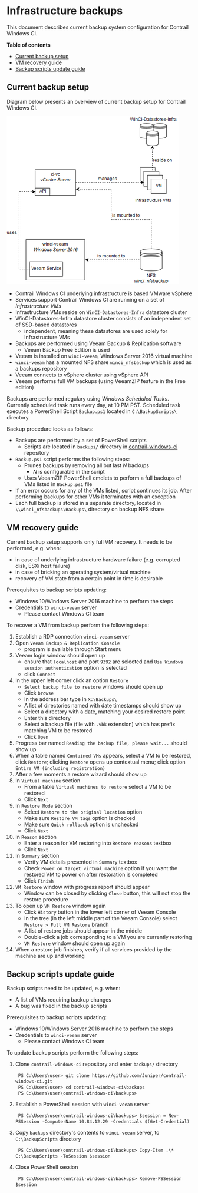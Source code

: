 Infrastructure backups
======================

This document describes current backup system configuration for Contrail Windows CI.

**Table of contents**

- [Current backup setup](#current-backup-setup)
- [VM recovery guide](#vm-recovery-guide)
- [Backup scripts update guide](#backup-scripts-update-guide)

## Current backup setup

Diagram below presents an overview of current backup setup for Contrail Windows CI.

![winci-backup-infrastructure](winci-backup-infrastructure.png)

- Contrail Windows CI underlying infrastructure is based VMware vSphere
- Services support Contrail Windows CI are running on a set of _Infrastructure VMs_
- Infrastructure VMs reside on `WinCI-Datastores-Infra` datastore cluster
- WinCI-Datastores-Infra datastore cluster consists of an independent set of SSD-based datastores
    - independent, meaning these datastores are used solely for Infrastructure VMs
- Backups are performed using Veeam Backup & Replication software
    - Veeam Backup Free Edition is used
- Veeam is installed on `winci-veeam`, Windows Server 2016 virtual machine
- `winci-veeam` has a mounted NFS share `winci_nfsbackup` which is used as a backups repository
- Veeam connects to vSphere cluster using vSphere API
- Veeam performs full VM backups (using VeeamZIP feature in the Free edition)

Backups are performed regulary using _Windows Scheduled Tasks_.
Currently scheduled task runs every day, at 10 PM PST.
Scheduled task executes a PowerShell Script `Backup.ps1` located in `C:\BackupScripts\` directory.

Backup procedure looks as follows:

- Backups are performed by a set of PowerShell scripts
    - Scripts are located in `backups/` directory in [contrail-windows-ci](https://github.com/Juniper/contrail-windows-ci) repository
- `Backup.ps1` script performs the following steps:
    - Prunes backups by removing all but last _N_ backups
        - _N_ is configurable in the script
    - Uses VeeamZIP PowerShell cmdlets to perform a full backups of VMs listed in `Backup.ps1` file
- If an error occurs for any of the VMs listed, script continues its job. After performing backups for other VMs it terminates with an exception
- Each full backup is stored in a separate directory, located in `\\winci_nfsbackups\Backups\` directory on backup NFS share

## VM recovery guide

Current backup setup supports only full VM recovery. It needs to be performed, e.g. when:

- in case of underlying infrastructure hardware failure (e.g. corrupted disk, ESXi host failure)
- in case of bricking an operating system/virtual machine
- recovery of VM state from a certain point in time is desirable

Prerequisites to backup scripts updating:

- Windows 10/Windows Server 2016 machine to perform the steps
- Credentials to `winci-veeam` server
    - Please contact Windows CI team

To recover a VM from backup perform the following steps:

1. Establish a RDP connection `winci-veeam` server
1. Open `Veeam Backup & Replication Console`
    - program is available through Start menu
1. Veeam login window should open up
    - ensure that `localhost` and port `9392` are selected and `Use Windows session authentication` option is selected
    - click `Connect`
1. In the upper left corner click an option `Restore`
    - `Select backup file to restore` windows should open up
    - Click `browse`
    - In the address bar type in `X:\Backups\`
    - A list of directories named with date timestamps should show up
    - Select a directory with a date, matching your desired restore point
    - Enter this directory
    - Select a backup file (file with `.vbk` extension) which has prefix matching VM to be restored
    - Click `Open`
1. Progress bar named `Reading the backup file, please wait...` should show up
1. When a table named `Contained VMs` appears, select a VM to be restored, click `Restore`; clicking `Restore` opens up contextual menu; click option `Entire VM (including registration)`
1. After a few moments a restore wizard should show up
1. In `Virtual machine` section
    - From a table `Virtual machines to restore` select a VM to be restored
    - Click `Next`
1. In `Restore Mode` section
    - Select `Restore to the original location` option
    - Make sure `Restore VM tags` option is checked
    - Make sure `Quick rollback` option is unchecked
    - Click `Next`
1. In `Reason` section
    - Enter a reason for VM restoring into `Restore reasons` textbox
    - Click `Next`
1. In `Summary` section
    - Verify VM details presented in `Summary` textbox
    - Check `Power on target virtual machine` option if you want the restored VM to power on after restoration is completed
    - Click `Finish`
1. `VM Restore` window with progress report should appear
    - Window can be closed by clicking `Close` button, this will not stop the restore procedure
1. To open up `VM Restore` window again
    - Click `History` button in the lower left corner of Veeam Console
    - In the tree (in the left middle part of the Veeam Console) select `Restore > Full VM Restore` branch
    - A list of restore jobs should appear in the middle
    - Double-click a job corresponding to a VM you are currently restoring
    - `VM Restore` window should open up again
1. When a restore job finishes, verify if all services provided by the machine are up and working

## Backup scripts update guide

Backup scripts need to be updated, e.g. when:

- A list of VMs requiring backup changes
- A bug was fixed in the backup scripts

Prerequisites to backup scripts updating:

- Windows 10/Windows Server 2016 machine to perform the steps
- Credentials to `winci-veeam` server
    - Please contact Windows CI team

To update backup scripts perform the following steps:

1. Clone `contrail-windows-ci` repository and enter `backups/` directory

        PS C:\Users\user> git clone https://github.com/Juniper/contrail-windows-ci.git
        PS C:\Users\user> cd contrail-windows-ci\backups
        PS C:\Users\user\contrail-windows-ci\backups>

1. Establish a PowerShell session with `winci-veeam` server

        PS C:\Users\user\contrail-windows-ci\backups> $session = New-PSSession -ComputerName 10.84.12.29 -Credentials $(Get-Credential)

1. Copy `backups` directory's contents to `winci-veeam` server, to `C:\BackupScripts` directory

        PS C:\Users\user\contrail-windows-ci\backups> Copy-Item .\* C:\BackupScripts -ToSession $session

1. Close PowerShell session

        PS C:\Users\user\contrail-windows-ci\backups> Remove-PSSession $session
